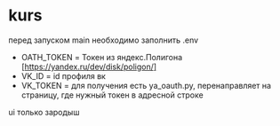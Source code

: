 # kurs
перед запуском main необходимо заполнить .env
* OATH_TOKEN = Токен из яндекс.Полигона [https://yandex.ru/dev/disk/poligon/]
* VK_ID = id профиля вк
* VK_TOKEN = для получения есть ya_oauth.py, перенаправляет на страницу, где нужный токен в адресной строке

 ui только зародыш
